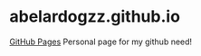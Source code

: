 # abelardogzz.github.io
[GitHub Pages](https://abelardogzz.github.io/)
Personal page for my github need!
